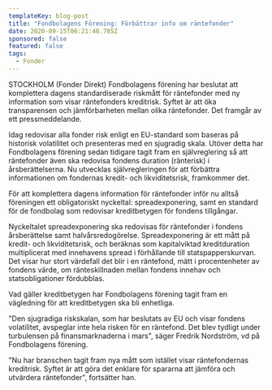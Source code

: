 ```yaml
---
templateKey: blog-post
title: "Fondbolagens Förening: Förbättrar info om räntefonder"
date: 2020-09-15T06:21:48.785Z
sponsored: false
featured: false
tags:
  - Fonder
---
```

STOCKHOLM (Fonder Direkt) Fondbolagens förening har beslutat att komplettera dagens standardiserade riskmått för räntefonder med ny information som visar räntefonders kreditrisk. Syftet är att öka transparensen och jämförbarheten mellan olika räntefonder. Det framgår av ett pressmeddelande.

Idag redovisar alla fonder risk enligt en EU-standard som baseras på historisk volatilitet och presenteras med en sjugradig skala. Utöver detta har Fondbolagens förening sedan tidigare tagit fram en självreglering så att räntefonder även ska redovisa fondens duration (ränterisk) i årsberättelserna. Nu utvecklas självregleringen för att förbättra informationen om fondernas kredit- och likviditetsrisk, framkommer det.

För att komplettera dagens information för räntefonder inför nu alltså föreningen ett obligatoriskt nyckeltal: spreadexponering, samt en standard för de fondbolag som redovisar kreditbetygen för fondens tillgångar.

Nyckeltalet spreadexponering ska redovisas för räntefonder i fondens årsberättelse samt halvårsredogörelse. Spreadexponering är ett mått på kredit- och likviditetsrisk, och beräknas som kapitalviktad kreditduration multiplicerat med innehavens spread i förhållande till statspapperskurvan. Det visar hur stort värdefall det blir i en räntefond, mätt i procentenheter av fondens värde, om ränteskillnaden mellan fondens innehav och statsobligationer fördubblas.

Vad gäller kreditbetygen har Fondbolagens förening tagit fram en vägledning för att kreditbetygen ska bli enhetliga.

"Den sjugradiga riskskalan, som har beslutats av EU och visar fondens volatilitet, avspeglar inte hela risken för en räntefond. Det blev tydligt under turbulensen på finansmarknaderna i mars", säger Fredrik Nordström, vd på Fondbolagens förening.

"Nu har branschen tagit fram nya mått som istället visar räntefondernas kreditrisk. Syftet är att göra det enklare för spararna att jämföra och utvärdera räntefonder", fortsätter han.